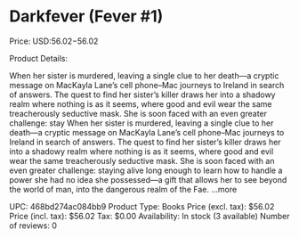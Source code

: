 # Darkfever (Fever #1)

Price: USD:$56.02-$56.02

Product Details:

When her sister is murdered, leaving a single clue to her death—a cryptic message on MacKayla Lane’s cell phone–Mac journeys to Ireland in search of answers. The quest to find her sister’s killer draws her into a shadowy realm where nothing is as it seems, where good and evil wear the same treacherously seductive mask. She is soon faced with an even greater challenge: stay When her sister is murdered, leaving a single clue to her death—a cryptic message on MacKayla Lane’s cell phone–Mac journeys to Ireland in search of answers. The quest to find her sister’s killer draws her into a shadowy realm where nothing is as it seems, where good and evil wear the same treacherously seductive mask. She is soon faced with an even greater challenge: staying alive long enough to learn how to handle a power she had no idea she possessed—a gift that allows her to see beyond the world of man, into the dangerous realm of the Fae. ...more

UPC: 468bd274ac084bb9
Product Type: Books
Price (excl. tax): $56.02
Price (incl. tax): $56.02
Tax: $0.00
Availability: In stock (3 available)
Number of reviews: 0